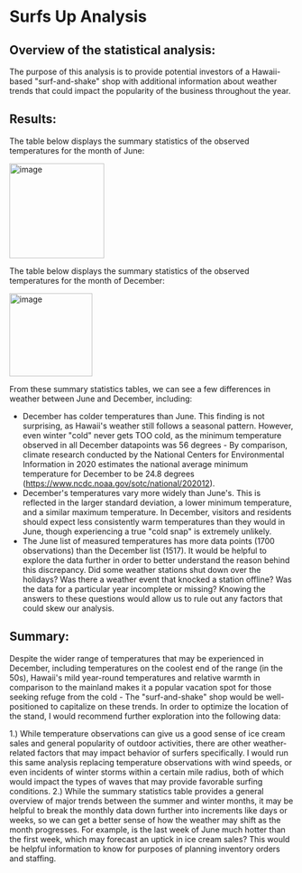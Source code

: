 # Surfs Up Analysis

## Overview of the statistical analysis:
The purpose of this analysis is to provide potential investors of a Hawaii-based "surf-and-shake" shop with additional information about weather trends that could impact the popularity of the business throughout the year.

## Results:
The table below displays the summary statistics of the observed temperatures for the month of June:

<img width="168" alt="image" src="https://user-images.githubusercontent.com/114873837/212202563-e87bfd73-f8fd-4092-810a-4240a7ed9518.png">

The table below displays the summary statistics of the observed temperatures for the month of December:

<img width="147" alt="image" src="https://user-images.githubusercontent.com/114873837/212202674-a38c75fd-2489-486c-91ce-2a49764f1b0a.png">

From these summary statistics tables, we can see a few differences in weather between June and December, including:
- December has colder temperatures than June. This finding is not surprising, as Hawaii's weather still follows a seasonal pattern. However, even winter "cold" never gets TOO cold, as the minimum temperature observed in all December datapoints was 56 degrees - By comparison, climate research conducted by the National Centers for Environmental Information in 2020 estimates the national average minimum temperature for December to be 24.8 degrees (https://www.ncdc.noaa.gov/sotc/national/202012).  
- December's temperatures vary more widely than June's. This is reflected in the larger standard deviation, a lower minimum temperature, and a similar maximum temperature. In December, visitors and residents should expect less consistently warm temperatures than they would in June, though experiencing a true "cold snap" is extremely unlikely.  
- The June list of measured temperatures has more data points (1700 observations) than the December list (1517). It would be helpful to explore the data further in order to better understand the reason behind this discrepancy. Did some weather stations shut down over the holidays? Was there a weather event that knocked a station offline? Was the data for a particular year incomplete or missing? Knowing the answers to these questions would allow us to rule out any factors that could skew our analysis. 

## Summary:

Despite the wider range of temperatures that may be experienced in December, including temperatures on the coolest end of the range (in the 50s), Hawaii's mild year-round temperatures and relative warmth in comparison to the mainland makes it a popular vacation spot for those seeking refuge from the cold - The "surf-and-shake" shop would be well-positioned to capitalize on these trends. In order to optimize the location of the stand, I would recommend further exploration into the following data:

1.) While temperature observations can give us a good sense of ice cream sales and general popularity of outdoor activities, there are other weather-related factors that may impact behavior of surfers specifically. I would run this same analysis replacing temperature observations with wind speeds, or even incidents of winter storms within a certain mile radius, both of which would impact the types of waves that may provide favorable surfing conditions.
2.) While the summary statistics table provides a general overview of major trends between the summer and winter months, it may be helpful to break the monthly data down further into increments like days or weeks, so we can get a better sense of how the weather may shift as the month progresses. For example, is the last week of June much hotter than the first week, which may forecast an uptick in ice cream sales? This would be helpful information to know for purposes of planning inventory orders and staffing. 
